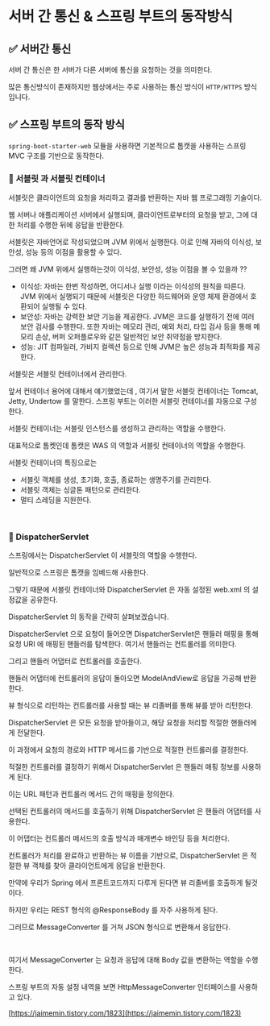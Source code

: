 # 서버 간 통신 & 스프링 부트의 동작방식



## ✅ 서버간 통신



서버 간 통신은 한 서버가 다른 서버에 통신을 요청하는 것을 의미한다.

많은 통신방식이 존재하지만 웹상에서는 주로 사용하는 통신 방식이 `HTTP/HTTPS` 방식입니다.



## ✅ 스프링 부트의 동작 방식

`spring-boot-starter-web` 모듈을 사용하면 기본적으로 톰캣을 사용하는 스프링 MVC 구조를 기반으로 동작한다.



### 📌 서블릿 과 서블릿 컨테이너

서블릿은 클라이언트의 요청을 처리하고 결과를 반환하는 자바 웹 프로그래밍 기술이다.

웹 서버나 애플리케이션 서버에서 실행되며, 클라이언트로부터의 요청을 받고, 그에 대한 처리를 수행한 뒤에 응답을 반환한다.

서블릿은 자바언어로 작성되었으며 JVM 위에서 실행한다. 이로 인해 자바의 이식성, 보안성, 성능 등의 이점을 활용할 수 있다.&#x20;

그러면 왜 JVM 위에서 실행하는것이 이식성, 보안성, 성능 이점을 볼 수 있을까 ??

* 이식성: 자바는 한번 작성하면, 어디서나 실행 이라는 이식성의 원칙을 따른다. JVM 위에서 실행되기 때문에 서블릿은 다양한 하드웨어와 운영 체제 환경에서 호환되어 실행될 수 있다.
* 보안성: 자바는 강력한 보안 기능을 제공한다. JVM은 코드를 실행하기 전에 여러 보안 검사를 수행한다. 또한 자바는 메모리 관리, 예외 처리, 타입 검사 등을 통해 메모리 손상, 버퍼 오퍼플로우와 같은 일반적인 보안 취약점을 방지한다.
* 성능: JIT 컴파일러, 가비지 컬렉션 등으로 인해 JVM은 높은 성능과 최적화를 제공한다.

서블릿은 서블릿 컨테이너에서 관리한다.&#x20;

앞서 컨테이너 용어에 대해서 얘기했었는데 , 여기서 말한 서블릿 컨테이너는 Tomcat, Jetty, Undertow 를 말한다. 스프링 부트는 이러한 서블릿 컨테이너를 자동으로 구성한다.

서블릿 컨테이너는 서블릿 인스턴스를 생성하고 관리하는 역할을 수행한다.

대표적으로 톰켓인데 톰캣은 WAS 의 역할과 서블릿 컨테이너의 역할을 수행한다.&#x20;

서블릿 컨테이너의 특징으로는

* 서블릿 객체를 생성, 초기화, 호출, 종료하는 생명주기를 관리한다.
* 서블릿 객체는 싱글톤 패턴으로 관리한다.
* 멀티 스레딩을 지원한다.

<figure><img src="../.gitbook/assets/스크린샷 2023-11-25 오전 9.04.55.png" alt=""><figcaption></figcaption></figure>

### 📌 DispatcherServlet

스프링에서는 DispatcherServlet 이 서블릿의 역할을 수행한다.

일반적으로 스프링은 톰캣을 임베드해 사용한다.

그렇기 때문에 서블릿 컨테이너와 DispatcherServlet 은 자동 설정된 web.xml 의 설정값을 공유한다.



DispatcherServlet 의 동작을 간략히 살펴보겠습니다.

DispatcherServlet 으로 요청이 들어오면 DispatcherServlet은 핸들러 매핑을 통해 요청 URI 에 매핑된 핸들러를 탐색한다. 여기서 핸들러는 컨트롤러를 의미한다.

그리고 핸들러 어댑터로 컨트롤러를 호출한다.

핸들러 어댑터에 컨트롤러의 응답이 돌아오면 ModelAndView로 응답을 가공해 반환한다.

뷰 형식으로 리턴하는 컨트롤러를 사용할 때는 뷰 리졸버를 통해 뷰를 받아 리턴한다.



DispatcherServlet 은 모든 요청을 받아들이고, 해당 요청을 처리할 적절한 핸들러에게 전달한다.

이 과정에서 요청의 경로와 HTTP 메서드를 기반으로 적절한 컨트롤러를 결정한다.

적절한 컨트롤러를 결정하기 위해서 DispatcherServlet 은 핸들러 매핑 정보를 사용하게 된다.

이는 URL 패턴과 컨트롤러 메서드 간의 매핑을 정의한다.

선택된 컨트롤러의 메서드를 호출하기 위해 DispatcherServlet 은 핸들러 어댑터를 사용한다.

이 어댑터는 컨트롤러 메서드의 호출 방식과 매개변수 바인딩 등을 처리한다.



컨트롤러가 처리를 완료하고 반환하는 뷰 이름을 기반으로, DispatcherServlet 은 적절한 뷰 객체를 찾아 클라이언트에게 응답을 반환한다.



만약에 우리가 Spring 에서 프론트코드까지 다루게 된다면 뷰 리졸버를 호출하게 될것이다.

하지만 우리는 REST 형식의 @ResponseBody 를 자주 사용하게 된다.&#x20;

그러므로 MessageConverter 를 거쳐 JSON 형식으로 변환해서 응답한다.

<figure><img src="../.gitbook/assets/스크린샷 2023-11-25 오후 9.51.36.png" alt="" width="563"><figcaption></figcaption></figure>

여기서 MessageConverter 는 요청과 응답에 대해 Body 값을 변환하는 역할을 수행한다.

스프링 부트의 자동 설정 내역을 보면 HttpMessageConverter 인터페이스를 사용하고 있다.

[https://jaimemin.tistory.com/1823](https://jaimemin.tistory.com/1823)
